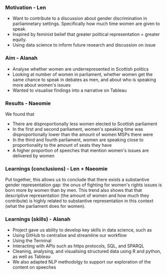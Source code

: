 ### Motivation - Len
* Want to contribute to a discussion about gender discrimination in parliamnetary settings. Specifically how much time women are given to speak.
* Inspired by feminist belief that greater political representation = greater equity. 
* Using data science to inform future research and discussion on issue

### Aim - Alanah
* Analyse whether women are underrepresented in Scottish politics
* Looking at number of women in parliament, whether women get the same chance to speak in debates as men, and about who is speaking more about women's issues
* Wanted to visualise findings into a narrative on Tableau


### Results - Naeomie
We found that
* There are disproportionally less women elected to Scottish parliament
* In the first and second parliament, women's speaking time was disproportionally lower than the amount of women MSPs there were
* In the third and fourth parliament, women are speaking close to proportionality to the amount of seats they have
* A higher proportion of speeches that mention women's issues are delivered by women

### Learnings (conclusions) - Len + Naeomie
Put together, this allows us to conclude that there exists a substantive gender representation gap: the onus of fighting for women's rights issues is born more by women than by men. This trend also shows that that descriptive representation (the amount of women and how much they contribute) is highly related to substantive representation in this context (what the parliament does for women).


### Learnings (skills) - Alanah
* Project gave us ability to develop key skills in data science, such as
* Using GitHub to centralise and streamline our workflow
* Using the Terminal
* Interacting with APIs such as https protocols, SQL, and SPARQL
* Cleaning, analysing, and visualising structured data using R and python, as well as Tableau
* We also adapted NLP methodolgy to support our exploration of the content on speeches
